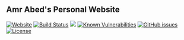 ## Amr Abed's Personal Website 
[![Website](https://img.shields.io/website-up-down-brightgreen-red/https/amrabed.com.svg?label=amrabed.com)](https://amrabed.com)
[![Build Status](https://travis-ci.org/amrabed/amrabed.github.io.svg?branch=master)](https://travis-ci.org/amrabed/amrabed.github.io)
[![](https://sonarcloud.io/api/project_badges/measure?project=amrabed.github.io&metric=alert_status)](https://sonarcloud.io/dashboard?id=amrabed.github.io)
[![Known Vulnerabilities](https://snyk.io/test/github/amrabed/amrabed.github.io/badge.svg?targetFile=package.json)](https://snyk.io/test/github/amrabed/amrabed.github.io?targetFile=package.json)
[![GitHub issues](https://img.shields.io/github/issues/amrabed/amrabed.github.io.svg)](https://github.com/amrabed/amrabed.github.io/issues)
[![License](https://img.shields.io/badge/license-MIT-blue.svg)](LICENSE)
